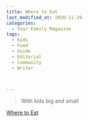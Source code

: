 ```yaml
---
title: Where to Eat
last_modified_at: 2020-11-29
categories:
  - Your Family Magazine
tags:
  - Kids
  - Food
  - Guide
  - Editorial 
  - Community
  - Writer



---
```


> With kids big and small

[Where to Eat](https://issuu.com/shannonmedia/docs/yourfamily2017-18_issuu/18)
